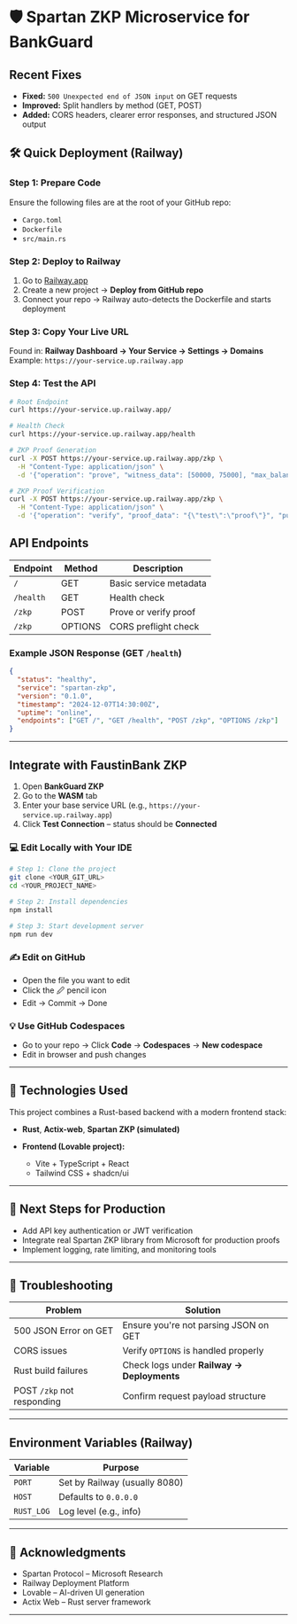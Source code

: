 
# 🛡 Spartan ZKP Microservice for BankGuard

## Recent Fixes

* **Fixed:** `500 Unexpected end of JSON input` on GET requests
* **Improved:** Split handlers by method (GET, POST)
* **Added:** CORS headers, clearer error responses, and structured JSON output

## 🛠 Quick Deployment (Railway)

### **Step 1: Prepare Code**

Ensure the following files are at the root of your GitHub repo:

* `Cargo.toml`
* `Dockerfile`
* `src/main.rs`

### **Step 2: Deploy to Railway**

1. Go to [Railway.app](https://railway.app)
2. Create a new project → **Deploy from GitHub repo**
3. Connect your repo → Railway auto-detects the Dockerfile and starts deployment

### **Step 3: Copy Your Live URL**

Found in:
**Railway Dashboard → Your Service → Settings → Domains**
Example: `https://your-service.up.railway.app`

### **Step 4: Test the API**

```bash
# Root Endpoint
curl https://your-service.up.railway.app/

# Health Check
curl https://your-service.up.railway.app/health

# ZKP Proof Generation
curl -X POST https://your-service.up.railway.app/zkp \
  -H "Content-Type: application/json" \
  -d '{"operation": "prove", "witness_data": [50000, 75000], "max_balance": 100000}'

# ZKP Proof Verification
curl -X POST https://your-service.up.railway.app/zkp \
  -H "Content-Type: application/json" \
  -d '{"operation": "verify", "proof_data": "{\"test\":\"proof\"}", "public_inputs": ["1"]}'
```

##  API Endpoints

| Endpoint  | Method  | Description            |
| --------- | ------- | ---------------------- |
| `/`       | GET     | Basic service metadata |
| `/health` | GET     | Health check           |
| `/zkp`    | POST    | Prove or verify proof  |
| `/zkp`    | OPTIONS | CORS preflight check   |

### Example JSON Response (GET `/health`)

```json
{
  "status": "healthy",
  "service": "spartan-zkp",
  "version": "0.1.0",
  "timestamp": "2024-12-07T14:30:00Z",
  "uptime": "online",
  "endpoints": ["GET /", "GET /health", "POST /zkp", "OPTIONS /zkp"]
}
```

---

##  Integrate with FaustinBank ZKP

1. Open **BankGuard ZKP**
2. Go to the **WASM** tab
3. Enter your base service URL (e.g., `https://your-service.up.railway.app`)
4. Click **Test Connection** – status should be **Connected**

### 💻 Edit Locally with Your IDE

```bash
# Step 1: Clone the project
git clone <YOUR_GIT_URL>
cd <YOUR_PROJECT_NAME>

# Step 2: Install dependencies
npm install

# Step 3: Start development server
npm run dev
```

### ✍️ Edit on GitHub

* Open the file you want to edit
* Click the 🖉 pencil icon
* Edit → Commit → Done

### 💡 Use GitHub Codespaces

* Go to your repo → Click **Code** → **Codespaces** → **New codespace**
* Edit in browser and push changes

---

## 🧪 Technologies Used

This project combines a Rust-based backend with a modern frontend stack:

* **Rust**, **Actix-web**, **Spartan ZKP (simulated)**
* **Frontend (Lovable project):**

  * Vite + TypeScript + React
  * Tailwind CSS + shadcn/ui

---
## 🔐 Next Steps for Production

* Add API key authentication or JWT verification
* Integrate real Spartan ZKP library from Microsoft for production proofs
* Implement logging, rate limiting, and monitoring tools

---

## 🧯 Troubleshooting

| Problem                    | Solution                                   |
| -------------------------- | ------------------------------------------ |
| 500 JSON Error on GET      | Ensure you're not parsing JSON on GET      |
| CORS issues                | Verify `OPTIONS` is handled properly       |
| Rust build failures        | Check logs under **Railway → Deployments** |
| POST `/zkp` not responding | Confirm request payload structure          |

---

##  Environment Variables (Railway)

| Variable   | Purpose                       |
| ---------- | ----------------------------- |
| `PORT`     | Set by Railway (usually 8080) |
| `HOST`     | Defaults to `0.0.0.0`         |
| `RUST_LOG` | Log level (e.g., info)        |

---

## 👏 Acknowledgments

* Spartan Protocol – Microsoft Research
* Railway Deployment Platform
* Lovable – AI-driven UI generation
* Actix Web – Rust server framework

---


